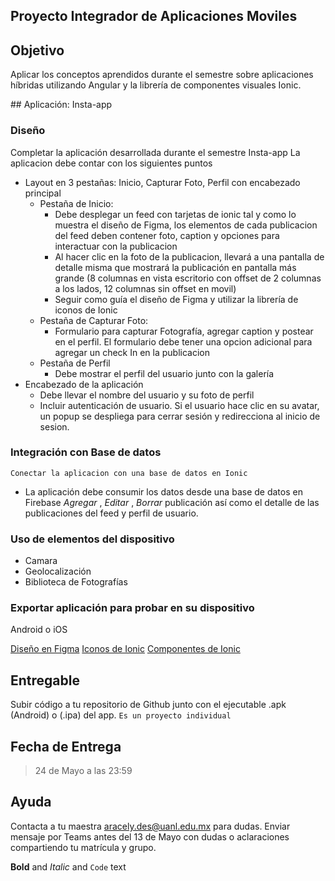 ## Proyecto Integrador de Aplicaciones Moviles


## Objetivo

Aplicar los conceptos aprendidos durante el semestre sobre aplicaciones híbridas utilizando Angular y la librería de componentes visuales Ionic.


## Aplicación: Insta-app

### Diseño
Completar la aplicación desarrollada durante el semestre Insta-app
La aplicacion debe contar con los siguientes puntos
 
- Layout en 3 pestañas: Inicio, Capturar Foto, Perfil con encabezado principal
  - Pestaña de Inicio:
    - Debe desplegar un feed con tarjetas de ionic tal y como lo muestra el diseño de Figma, los elementos de cada publicacion del feed deben contener foto, caption y opciones para interactuar con la publicacion
    - Al hacer clic en la foto de la publicacion, llevará a una pantalla de detalle misma que mostrará la publicación en pantalla más grande (8 columnas en vista escritorio con offset de 2 columnas a los lados, 12 columnas sin offset en movil) 
    - Seguir como guía el diseño de Figma y utilizar la librería de iconos de Ionic
  - Pestaña de Capturar Foto:
    - Formulario para capturar Fotografía, agregar caption y postear en el perfil. El formulario debe tener una opcion adicional para agregar un check In en la publicacion
  - Pestaña de Perfil
    - Debe mostrar el perfil del usuario junto con la galería 
- Encabezado de la aplicación
  - Debe llevar el nombre del usuario y su foto de perfil
  - Incluir autenticación de usuario. Si el usuario hace clic en su avatar, un popup se despliega para cerrar sesión y redirecciona al inicio de sesion.     
### Integración con Base de datos

`Conectar la aplicacion con una base de datos en Ionic` 
- La aplicación debe consumir los datos desde una base de datos en Firebase *Agregar* ,  *Editar* , *Borrar* publicación así como el detalle de las publicaciones del feed y perfil de usuario.

### Uso de elementos del dispositivo
- Camara
- Geolocalización 
- Biblioteca de Fotografías

### Exportar aplicación para probar en su dispositivo
Android o iOS

[Diseño en Figma](https://www.figma.com/file/BV7l4AHwqSINxHf6nARdAm/Instagram?node-id=282%3A3)
[Iconos de Ionic](https://ionic.io/ionicons)
[Componentes de Ionic](https://ionicframework.com/docs/components)



## Entregable

Subir código a tu repositorio de Github junto con el ejecutable .apk (Android) o (.ipa) del app.
`Es un proyecto individual`

## Fecha de Entrega
> 24 de Mayo a las 23:59

## Ayuda

Contacta a tu maestra aracely.des@uanl.edu.mx para dudas. Enviar mensaje por Teams antes del 13 de Mayo con dudas o aclaraciones compartiendo tu matrícula y grupo.

**Bold** and _Italic_ and `Code` text
